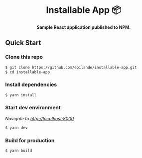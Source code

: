 <div align="center">
  <h1>Installable App 📦</h1>
</div>

<p align="center">
  <strong>Sample React application published to NPM.</strong>
</p>

## Quick Start

### Clone this repo

```bash
$ git clone https://github.com/epilande/installable-app.git
$ cd installable-app
```

### Install dependencies

```bash
$ yarn install
```

### Start dev environment

_Navigate to [http://localhost:8000](http://localhost:8000)_

```bash
$ yarn dev
```

### Build for production

```bash
$ yarn build
```
